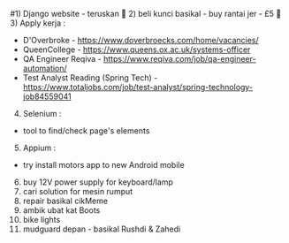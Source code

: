 #1) Django website - teruskan :tractor:
2) beli kunci basikal - buy rantai jer - £5 :helicopter:
3) Apply kerja :
  - D'Overbroke -  https://www.doverbroecks.com/home/vacancies/
  - QueenCollege - https://www.queens.ox.ac.uk/systems-officer
  - QA Engineer Reqiva - https://www.reqiva.com/job/qa-engineer-automation/
  - Test Analyst Reading (Spring Tech) - https://www.totaljobs.com/job/test-analyst/spring-technology-job84559041
4) Selenium :
  - tool to find/check page's elements
5) Appium :
  - try install motors app to new Android mobile
6) buy 12V power supply for keyboard/lamp
7) cari solution for mesin rumput
8) repair basikal cikMeme
9) ambik ubat kat Boots
10) bike lights
11) mudguard depan - basikal Rushdi & Zahedi
